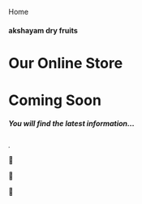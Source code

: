 Home



#### akshayam dry fruits

Our Online Store
================

Coming Soon
===========

##### You will find the latest information...







